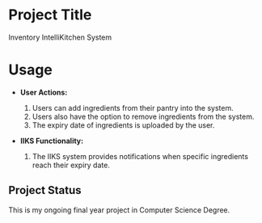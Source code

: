 # Project Title

Inventory IntelliKitchen System

# Usage

- **User Actions:**
  1. Users can add ingredients from their pantry into the system.
  2. Users also have the option to remove ingredients from the system.
  3. The expiry date of ingredients is uploaded by the user.

- **IIKS Functionality:**
  1. The IIKS system provides notifications when specific ingredients reach their expiry date.

## Project Status

This is my ongoing final year project in Computer Science Degree.
